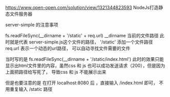 https://www.open-open.com/solution/view/1321344823593
        NodeJs打造静态文件服务器



server-simple 的注意事项

fs.readFileSync(__dirname + '/static' + req.url)
    __dirname 当前的文件路径 此时就是代表  server-simple.js这个文件的路径，
    '/static' 添加一个文件路径
    req.url 表示一个动态的url路径， 可以自动寻找文件需要的文件

当时写的是  fs.readFileSync(__dirname + '/static/index.html')
    此时的效果只能显示出html文件里的内容，虽然css 和 js 也可以成功发送请求（200），但是因为上面把路径给写死了，
    导致css 和 js 不能展示出来

但是也要注意的是  在打开 localhost:8080 后 ，直接输入 /index.html 即可， 不用重复输入 /static 路径

